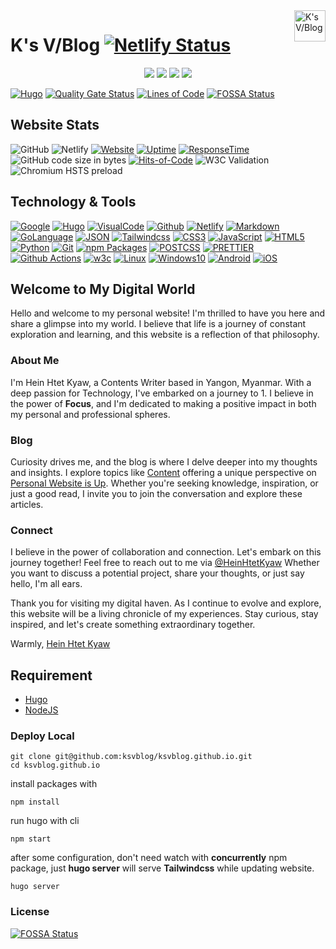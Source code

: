 <a href="https://ksvblog.site">
    <img src="https://h2kyaw.github.io/images/icon.svg" alt="K's V/Blog" title="K's V/Blog" align="right" height="50" />
</a>

# K's V/Blog [![Netlify Status](https://api.netlify.com/api/v1/badges/9bebb371-d351-437c-ab5b-c64a3ef6b71c/deploy-status)](https://app.netlify.com/sites/ksvblog/deploys)

<p align="center">
  <a href="https://github.com/ksvblog/ksvblog.github.io" rel="nofollow"><img src="https://img.shields.io/badge/github-%23121011.svg?style=for-the-badge&logo=github&logoColor=white"></a>
  <a href="https://gohugo.io" target="_blank" rel="nofollow"><img src="https://img.shields.io/badge/Hugo-white.svg?style=for-the-badge&logo=Hugo"></a>
  <a href="https://code.visualstudio.com/" target="_blank" rel="nofollow"><img src="https://img.shields.io/badge/Visual%20Studio%20Code-0078d7.svg?style=for-the-badge&logo=visual-studio-code&logoColor=white"></a>
  <a href="https://www.apple.com/iphone/" target="_blank" rel="nofollow"><img src="https://img.shields.io/badge/Apple-%23000000.svg?style=for-the-badge&logo=apple&logoColor=white"></a>
</p>

[![Hugo](https://github.com/hhkmy/id/actions/workflows/hugo.yml/badge.svg)](https://github.com/hhkmy/id/actions/workflows/hugo.yml)
[![Quality Gate Status](https://sonarcloud.io/api/project_badges/measure?project=ksvblog_ksvblog.github.io&metric=alert_status)](https://sonarcloud.io/summary/new_code?id=ksvblog_ksvblog.github.io)
[![Lines of Code](https://sonarcloud.io/api/project_badges/measure?project=ksvblog_ksvblog.github.io&metric=ncloc)](https://sonarcloud.io/summary/new_code?id=ksvblog_ksvblog.github.io)
[![FOSSA Status](https://app.fossa.com/api/projects/custom%2B39619%2Fgithub.com%2Fksvblog%2Fksvblog.github.io.svg?type=small)](https://app.fossa.com/projects/custom%2B39619%2Fgithub.com%2Fksvblog%2Fksvblog.github.io?ref=badge_small)

## Website Stats

![GitHub](https://img.shields.io/github/license/ksvblog/ksvblog.github.io)
![Netlify](https://img.shields.io/netlify/9bebb371-d351-437c-ab5b-c64a3ef6b71c)
[![Website](https://img.shields.io/website?up_message=online&up_color=blue&down_message=offline&down_color=lightgrey&url=https%3A%2F%2Fksvblog.site)](https://ksvblog.site)
[![Uptime](https://img.shields.io/endpoint?url=https%3A%2F%2Fraw.githubusercontent.com%2Fh2kyaw%2Fstats%2Fmaster%2Fapi%2Fk-s-v-blog%2Fuptime.json)](https://stats.ksvblog.site)
[![ResponseTime](https://img.shields.io/endpoint?url=https%3A%2F%2Fraw.githubusercontent.com%2Fh2kyaw%2Fstats%2Fmaster%2Fapi%2Fk-s-v-blog%2Fresponse-time.json)](https://stats.ksvblog.site)
![GitHub code size in bytes](https://img.shields.io/github/languages/code-size/ksvblog/ksvblog.github.io)
[![Hits-of-Code](https://hitsofcode.com/github/ksvblog/ksvblog.github.io?branch=main)](https://hitsofcode.com/github/ksvblog/ksvblog.github.io/view?branch=main)
![W3C Validation](https://img.shields.io/w3c-validation/html?targetUrl=https%3A%2F%2Fksvblog.site&cacheSeconds=3600&link=https%3A%2F%2Fksvblog.site)
![Chromium HSTS preload](https://img.shields.io/hsts/preload/ksvblog.site)

## Technology & Tools

[![Google](https://img.shields.io/badge/Google-search?style=flat-square&logo=google&logoColor=%2300A1F1&color=white)](https://google.com)
[![Hugo](https://img.shields.io/badge/Hugo-build?style=flat-square&logo=hugo&color=white)](https://gohugo.io)
[![VisualCode](https://img.shields.io/badge/VisualCode-code?style=flat-square&logo=visualstudiocode&logoColor=%231d89d2&color=white)](https://code.visualstudio.com/)
[![Github](https://img.shields.io/badge/Github-action?style=flat-square&logo=github&logoColor=%23000&color=white)](https://github.com)
[![Netlify](https://img.shields.io/badge/Netlify-host?style=flat-square&logo=netlify&color=white)](https://Netlify.com)
[![Markdown](https://img.shields.io/badge/Markdown-process?style=flat-square&logo=markdown&logoColor=%23000&color=white)](https://www.markdownguide.org/)
[![GoLanguage](https://img.shields.io/badge/GoLanguage-lang?style=flat-square&logo=go&color=white)](https://go.dev/)
[![JSON](https://img.shields.io/badge/JSON-process?style=flat-square&logo=json&logoColor=%23575757&color=white)](https://www.json.org/json-en.html)
[![Tailwindcss](<https://img.shields.io/badge/tailwindcss-frame?style=flat-square&logo=tailwindcss&logoColor=rgb(56%2C%20189%2C%20248)&color=white>)](https://tailwindcss.com/)
[![CSS3](https://img.shields.io/badge/CSS3-lang?style=flat-square&logo=css3&logoColor=%232965f1&color=white)](https://web.dev/learn/css/)
[![JavaScript](<https://img.shields.io/badge/JavaScript-lang?style=flat-square&logo=javascript&logoColor=hsl(50.12deg%2066.13%25%2051.37%25)&color=white>)](https://javascript.info/)
[![HTML5](<https://img.shields.io/badge/HTML5-lang?style=flat-square&logo=html5&logoColor=rgb(228%2C%2077%2C%2038)&color=white>)](https://www.w3schools.com/)
[![Python](<https://img.shields.io/badge/Python-lang?style=flat-square&logo=python&logoColor=hsl(206.91deg%2050.23%25%2041.77%25)&color=white>)](https://www.python.org/)
[![Git](https://img.shields.io/badge/Git-action?style=flat-square&logo=git&logoColor=%23f05033&color=white)](https://gitimmersion.com/)
[![npm Packages](https://img.shields.io/badge/npm-process?style=flat-square&logo=npm&logoColor=%23cb3837&color=white)](https://www.npmjs.com/)
[![POSTCSS](https://img.shields.io/badge/postcss-process?style=flat-square&logo=postcss&logoColor=%23dd3735&color=white)](https://postcss.org/)
[![PRETTIER](https://img.shields.io/badge/prettier-process?style=flat-square&logo=prettier&logoColor=%2356b3b4&color=white)](https://prettier.io/)
[![Github Actions](https://img.shields.io/badge/Github%20Actions-action?style=flat-square&logo=githubactions&logoColor=%232088ff&color=white)](https://github.com/ksvblog/ksvblog.github.io/actions)
[![w3c](https://img.shields.io/badge/w3c-check?style=flat-square&logo=w3c&logoColor=%23005a9c&color=white)](https://validator.w3.org/nu/?doc=https%3A%2F%2Fksvblog.site%2F)
[![Linux](https://img.shields.io/badge/Linux-dis?style=flat-square&logo=linux&logoColor=%23000&color=white)](https://www.linux.org/)
[![Windows10](https://img.shields.io/badge/Windows10-dis?style=flat-square&logo=windows10&logoColor=%230078d6&color=white)](https://www.microsoft.com/en-us/software-download/windows10)
[![Android](https://img.shields.io/badge/Android-mobile?style=flat-square&logo=android&logoColor=%23a4c639&color=white)](https://www.oneplus.com)
[![iOS](https://img.shields.io/badge/iOs-mobile?style=flat-square&logo=apple&logoColor=%23666&color=white)](https://www.apple.com)

## Welcome to My Digital World

Hello and welcome to my personal website! I'm thrilled to have you here and share a glimpse into my world. I believe that life is a journey of constant exploration and learning, and this website is a reflection of that philosophy.

### About Me

I'm Hein Htet Kyaw, a Contents Writer based in Yangon, Myanmar. With a deep passion for Technology, I've embarked on a journey to 1. I believe in the power of **Focus**, and I'm dedicated to making a positive impact in both my personal and professional spheres.

### Blog

Curiosity drives me, and the blog is where I delve deeper into my thoughts and insights. I explore topics like [Content](https://ksvblog.site/posts/) offering a unique perspective on [Personal Website is Up](https://ksvblog.github.io/post/2023/removing-desktop-shortcut-arrow/). Whether you're seeking knowledge, inspiration, or just a good read, I invite you to join the conversation and explore these articles.

### Connect

I believe in the power of collaboration and connection. Let's embark on this journey together! Feel free to reach out to me via [@HeinHtetKyaw](//t.me/HeinHtetKyaw) Whether you want to discuss a potential project, share your thoughts, or just say hello, I'm all ears.

Thank you for visiting my digital haven. As I continue to evolve and explore, this website will be a living chronicle of my experiences. Stay curious, stay inspired, and let's create something extraordinary together.

Warmly,
[Hein Htet Kyaw](https://github.com/h2kyaw)

## Requirement

- [Hugo](https://github.com/gohugoio/hugo/releases)
- [NodeJS](https://nodejs.org/en)

### Deploy Local

```
git clone git@github.com:ksvblog/ksvblog.github.io.git
cd ksvblog.github.io
```

install packages with

```
npm install
```

run hugo with cli

```
npm start
```

after some configuration, don't need watch with **concurrently** npm package, just **hugo server** will serve **Tailwindcss** while updating website.

```cli
hugo server
```

### License

[![FOSSA Status](https://app.fossa.com/api/projects/custom%2B39619%2Fgithub.com%2Fksvblog%2Fksvblog.github.io.svg?type=large&issueType=license)](https://app.fossa.com/projects/custom%2B39619%2Fgithub.com%2Fksvblog%2Fksvblog.github.io?ref=badge_large&issueType=license)
